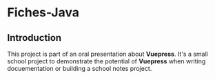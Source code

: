 # Fiches-Java

## Introduction

This project is part of an oral presentation about **Vuepress**. It's a small school project to demonstrate the potential of **Vuepress** when writing
docuementation or building a school notes project.
